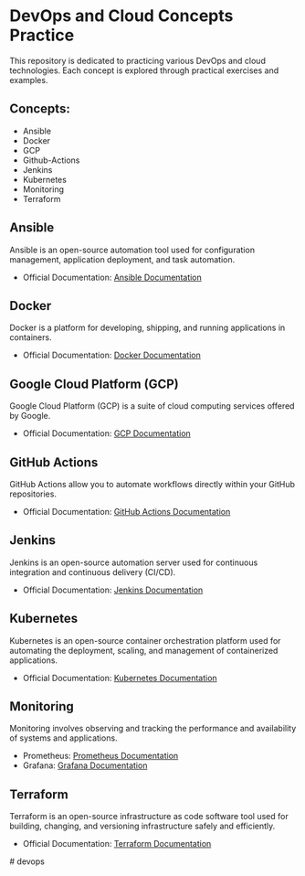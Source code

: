 # DevOps and Cloud Concepts Practice

This repository is dedicated to practicing various DevOps and cloud technologies. Each concept is explored through practical exercises and examples.

## Concepts:
* Ansible
* Docker
* GCP
* Github-Actions
* Jenkins
* Kubernetes
* Monitoring
* Terraform

## Ansible

Ansible is an open-source automation tool used for configuration management, application deployment, and task automation.
- Official Documentation: [Ansible Documentation](https://docs.ansible.com/)

## Docker

Docker is a platform for developing, shipping, and running applications in containers.
- Official Documentation: [Docker Documentation](https://docs.docker.com/)

## Google Cloud Platform (GCP)

Google Cloud Platform (GCP) is a suite of cloud computing services offered by Google.
- Official Documentation: [GCP Documentation](https://cloud.google.com/docs)

## GitHub Actions

GitHub Actions allow you to automate workflows directly within your GitHub repositories.
- Official Documentation: [GitHub Actions Documentation](https://docs.github.com/en/actions)

## Jenkins

Jenkins is an open-source automation server used for continuous integration and continuous delivery (CI/CD).
- Official Documentation: [Jenkins Documentation](https://www.jenkins.io/doc/)

## Kubernetes

Kubernetes is an open-source container orchestration platform used for automating the deployment, scaling, and management of containerized applications.
- Official Documentation: [Kubernetes Documentation](https://kubernetes.io/docs/)

## Monitoring

Monitoring involves observing and tracking the performance and availability of systems and applications.
- Prometheus: [Prometheus Documentation](https://prometheus.io/docs/)
- Grafana: [Grafana Documentation](https://grafana.com/docs/)

## Terraform

Terraform is an open-source infrastructure as code software tool used for building, changing, and versioning infrastructure safely and efficiently.
- Official Documentation: [Terraform Documentation](https://www.terraform.io/docs/)

#   d e v o p s  
 